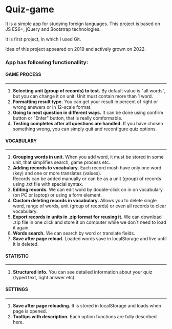 # Quiz-game
<p>It is a simple app for studying foreign languages. This project is based on JS ES6+, jQuery and Bootstrap technologies.</p>

<p>It is first project, in which I used Git.</p>

<p>Idea of this project appeared on 2019 and actively grown on 2022.</p>

<h3>App has following functionallity:</h3>
<h4>GAME PROCESS</h4>
<hr>
<ol>
    <li><b>Selecting unit (group of records) to test.</b> By default value is "all words", but you can change it on unit. Unit must contain more than 1 word.</li>
    <li><b>Formatting result type.</b> You can get your result in percent of right or wrong answers or in 12-scale format.</li>
    <li><b>Going to next question in different ways.</b> It can be done using confirm button or "Enter" button, that is really comformable.</li>
    <li><b>Testing completes after all questions are handled.</b> If you have chosen something wrong, you can simply quit and reconfigure quiz options.</li>
    
  </ol>
<h4>VOCABULARY</h4>
<hr>
  <ol>
    <li><b>Grouping words in unit.</b> When you add word, it must be stored in some unit, that simplifies search, game process etc.</li>
    <li><b>Adding records to vocabulary.</b> Each record mush have only one word (key) and one or more translates (values).</li>
  Records can be added manually or can be as a unit (group) of records using .txt file with special syntax.</li>
    <li><b>Editing records.</b> We can edit word by double-click on in on vocabulary (on PC or laptop) or using a form element.</li>
    <li><b>Custom deleting records in vocabulary.</b> Allows you to delete single word, range of words, unit (group of records) or even all records to clear vocabulary.</li>
    <li><b>Export records in units in .zip format for reusing it.</b> We can download .zip file in one click and store it on computer while we don`t need to load it again.</li>
    <li><b>Words search.</b> We can search by word or translate fields.</li>
    <li><b>Save after page reload.</b> Loaded words save in localStorage and live until it is deleted.</li>
  </ol>
<h4>STATISTIC</h4>
<hr>
<ol>
    <li><b>Structured info.</b> You can see detailed information about your quiz (typed text, right answer etc).</li>
</ol>
<h4>SETTINGS</h4>
<hr>
<ol>
    <li><b>Save after page reloading.</b> It is stored in localStorage and loads when page is opened.</li>
    <li><b>Tooltips with description.</b> Each option functions are fully described here.</li>
</ol>
  

